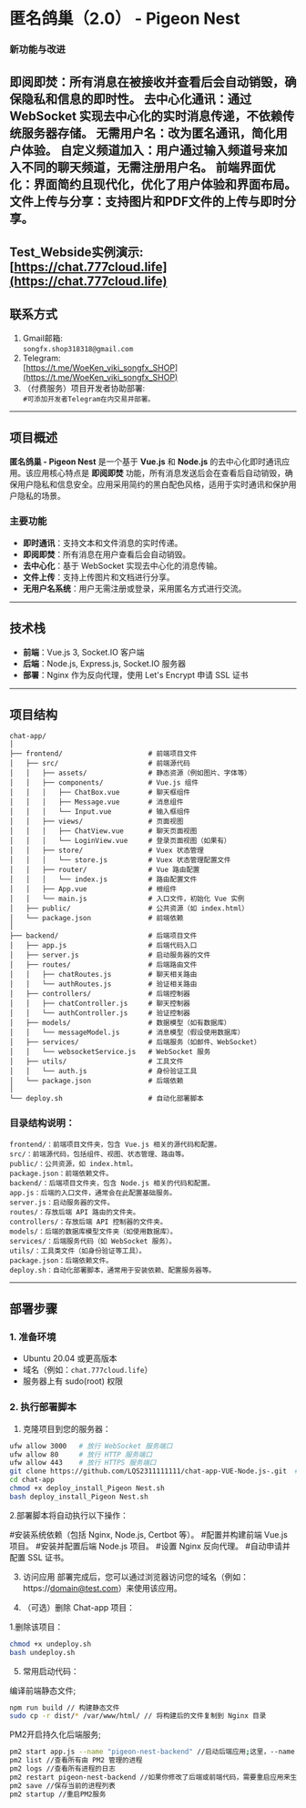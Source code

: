 # 匿名鸽巢（2.0） - Pigeon Nest

### 新功能与改进
**即阅即焚**：所有消息在被接收并查看后会自动销毁，确保隐私和信息的即时性。
**去中心化通讯**：通过 WebSocket 实现去中心化的实时消息传递，不依赖传统服务器存储。
**无需用户名**：改为匿名通讯，简化用户体验。
**自定义频道加入**：用户通过输入频道号来加入不同的聊天频道，无需注册用户名。
**前端界面优化**：界面简约且现代化，优化了用户体验和界面布局。
**文件上传与分享**：支持图片和PDF文件的上传与即时分享。
---
Test_Webside实例演示:  
[https://chat.777cloud.life](https://chat.777cloud.life)
---
## 联系方式

1. Gmail邮箱:  
   `songfx.shop318318@gmail.com`
2. Telegram:  
   [https://t.me/WoeKen_viki_songfx_SHOP](https://t.me/WoeKen_viki_songfx_SHOP)
3. （付费服务）项目开发者协助部署:  
   `#可添加开发者Telegram在内交易并部署。`
---

## 项目概述

**匿名鸽巢 - Pigeon Nest** 是一个基于 **Vue.js** 和 **Node.js** 的去中心化即时通讯应用。该应用核心特点是 **即阅即焚** 功能，所有消息发送后会在查看后自动销毁，确保用户隐私和信息安全。应用采用简约的黑白配色风格，适用于实时通讯和保护用户隐私的场景。

### 主要功能

- **即时通讯**：支持文本和文件消息的实时传递。
- **即阅即焚**：所有消息在用户查看后会自动销毁。
- **去中心化**：基于 WebSocket 实现去中心化的消息传输。
- **文件上传**：支持上传图片和文档进行分享。
- **无用户名系统**：用户无需注册或登录，采用匿名方式进行交流。

---

## 技术栈

- **前端**：Vue.js 3, Socket.IO 客户端
- **后端**：Node.js, Express.js, Socket.IO 服务器
- **部署**：Nginx 作为反向代理，使用 Let's Encrypt 申请 SSL 证书

---

## 项目结构
```
chat-app/
│
├── frontend/                     # 前端项目文件
│   ├── src/                      # 前端源代码
│   │   ├── assets/               # 静态资源（例如图片、字体等）
│   │   ├── components/           # Vue.js 组件
│   │   │   ├── ChatBox.vue       # 聊天框组件
│   │   │   ├── Message.vue       # 消息组件
│   │   │   └── Input.vue         # 输入框组件
│   │   ├── views/                # 页面视图
│   │   │   ├── ChatView.vue      # 聊天页面视图
│   │   │   └── LoginView.vue     # 登录页面视图（如果有）
│   │   ├── store/                # Vuex 状态管理
│   │   │   └── store.js          # Vuex 状态管理配置文件
│   │   ├── router/               # Vue 路由配置
│   │   │   └── index.js          # 路由配置文件
│   │   ├── App.vue               # 根组件
│   │   └── main.js               # 入口文件，初始化 Vue 实例
│   ├── public/                   # 公共资源（如 index.html）
│   └── package.json              # 前端依赖
│
├── backend/                      # 后端项目文件
│   ├── app.js                    # 后端代码入口
│   ├── server.js                 # 启动服务器的文件
│   ├── routes/                   # 后端路由文件
│   │   ├── chatRoutes.js         # 聊天相关路由
│   │   └── authRoutes.js         # 验证相关路由
│   ├── controllers/              # 后端控制器
│   │   ├── chatController.js     # 聊天控制器
│   │   └── authController.js     # 验证控制器
│   ├── models/                   # 数据模型（如有数据库）
│   │   └── messageModel.js       # 消息模型（假设使用数据库）
│   ├── services/                 # 后端服务（如邮件、WebSocket）
│   │   └── websocketService.js   # WebSocket 服务
│   ├── utils/                    # 工具文件
│   │   └── auth.js               # 身份验证工具
│   └── package.json              # 后端依赖
│
└── deploy.sh                     # 自动化部署脚本
```
### 目录结构说明：
```
frontend/：前端项目文件夹，包含 Vue.js 相关的源代码和配置。
src/：前端源代码，包括组件、视图、状态管理、路由等。
public/：公共资源，如 index.html。
package.json：前端依赖文件。
backend/：后端项目文件夹，包含 Node.js 相关的代码和配置。
app.js：后端的入口文件，通常会在此配置基础服务。
server.js：启动服务器的文件。
routes/：存放后端 API 路由的文件夹。
controllers/：存放后端 API 控制器的文件夹。
models/：后端的数据库模型文件夹（如使用数据库）。
services/：后端服务代码（如 WebSocket 服务）。
utils/：工具类文件（如身份验证等工具）。
package.json：后端依赖文件。
deploy.sh：自动化部署脚本，通常用于安装依赖、配置服务器等。
```

---

## 部署步骤

### 1. 准备环境

- Ubuntu 20.04 或更高版本
- 域名（例如：`chat.777cloud.life`）
- 服务器上有 sudo(root) 权限

### 2. 执行部署脚本

1. 克隆项目到您的服务器：

```bash
ufw allow 3000   # 放行 WebSocket 服务端口
ufw allow 80     # 放行 HTTP 服务端口
ufw allow 443    # 放行 HTTPS 服务端口
git clone https://github.com/LQS2311111111/chat-app-VUE-Node.js-.git  # 拉取 GitHub 项目
cd chat-app
chmod +x deploy_install_Pigeon Nest.sh
bash deploy_install_Pigeon Nest.sh
```
2.部署脚本将自动执行以下操作：

#安装系统依赖（包括 Nginx, Node.js, Certbot 等）。
#配置并构建前端 Vue.js 项目。
#安装并配置后端 Node.js 项目。
#设置 Nginx 反向代理。
#自动申请并配置 SSL 证书。

3. 访问应用
部署完成后，您可以通过浏览器访问您的域名（例如：https://domain@test.com）来使用该应用。

4. （可选）删除 Chat-app 项目：

1.删除该项目：
```bash
chmod +x undeploy.sh
bash undeploy.sh
```

5. 常用启动代码：
   
编译前端静态文件;

```bash
npm run build // 构建静态文件
sudo cp -r dist/* /var/www/html/ // 将构建后的文件复制到 Nginx 目录
```

PM2开启持久化后端服务;

```bash
pm2 start app.js --name "pigeon-nest-backend" //启动后端应用;这里，--name 用来指定进程的名称，便于后续管理。
pm2 list //查看所有由 PM2 管理的进程
pm2 logs //查看所有进程的日志
pm2 restart pigeon-nest-backend //如果你修改了后端或前端代码，需要重启应用来生效，可以使用重启应用
pm2 save //保存当前的进程列表
pm2 startup //重启PM2服务
